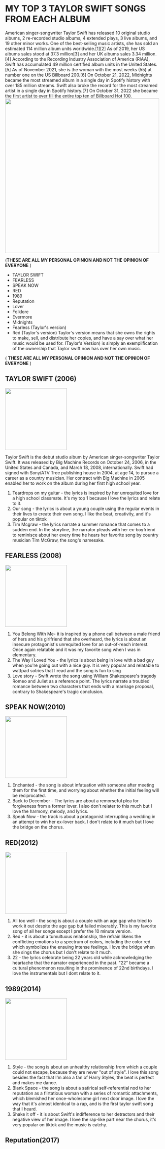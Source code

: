 # MY TOP 3 TAYLOR SWIFT SONGS FROM EACH ALBUM 
American singer-songwriter Taylor Swift has released 10 original studio albums, 2 re-recorded studio albums, 4 extended plays, 3 live albums, and 19 other minor works. One of the best-selling music artists, she has sold an estimated 114 million album units worldwide.[1][2] As of 2019, her US albums sales stood at 37.3 million[3] and her UK albums sales 3.34 million.[4] According to the Recording Industry Association of America (RIAA), Swift has accumulated 49 million certified album units in the United States.[5] As of November 2021, she is the woman with the most weeks (55) at number one on the US Billboard 200.[6] On October 21, 2022, Midnights became the most streamed album in a single day in Spotify history with over 185 million streams. Swift also broke the record for the most streamed artist in a single day in Spotify history.[7] On October 31, 2022 she became the first artist to ever fill the entire top ten of Billboard Hot 100.
<img src= https://user-images.githubusercontent.com/118234261/203671337-d364000e-2abc-4613-a8f2-700b16734492.png width =500>

(**THESE ARE ALL MY PERSONAL OPINION AND NOT THE OPINION OF EVERYONE** )

- TAYLOR SWIFT 
-  FEARLESS 
-  SPEAK NOW 
-  RED 
-  1989 
- Reputation 
- Lover
- Folklore
- Evermore
- Midnights 
- Fearless (Taylor's version) 
- Red (Taylor's version)
Taylor's version means that she owns the rights to make, sell, and distribute her copies, and have a say over what her music would be used for. (Taylor's Version) is simply an exemplification of the ownership that Taylor swift now has over her own music.

( **THESE ARE ALL MY PERSONAL OPINION AND NOT THE OPINION OF EVERYONE** )
##  TAYLOR SWIFT (2006)
<img src= https://user-images.githubusercontent.com/118234261/203671562-0d0789b9-f0e2-40b5-a72f-8cb43cc93f1c.png width =200>


Taylor Swift is the debut studio album by American singer-songwriter Taylor Swift. It was released by Big Machine Records on October 24, 2006, in the United States and Canada, and March 18, 2008, internationally. Swift had signed with Sony/ATV Tree publishing house in 2004, at age 14, to pursue a career as a country musician. Her contract with Big Machine in 2005 enabled her to work on the album during her first high school year.

1. Teardrops on my guitar -  the lyrics is inspired by her unrequited love for a high school classmate. It's my top 1 because I love the lyrics and relate to it. 
2. Our song -  the lyrics is about a young couple using the regular events in their lives to create their own song. I like the beat, creativity, and it's popular on tiktok
3. Tim Mcgraw - the lyrics narrate a summer romance that comes to a sudden end. In the storyline, the narrator pleads with her ex-boyfriend to reminisce about her every time he hears her favorite song by country musician Tim McGraw, the song's namesake.

##  FEARLESS (2008)
<img src= https://user-images.githubusercontent.com/118234261/203671811-4ee71d58-3c1c-4be0-b83c-22dde8d462df.png width =200>

1. You Belong With Me-  it is inspired by a phone call between a male friend of hers and his girlfriend that she overheard, the lyrics is about an insecure protagonist's unrequited love for an out-of-reach interest. Once again relatable and it was my favorite song when I was in elementary. 
2. The Way I Loved You - the lyrics is about being in love with a bad guy when you're going out with a nice guy. It is very popular and relatable to wattpad sotries that I read and the song is fun to sing 
3. Love story -  Swift wrote the song using William Shakespeare's tragedy Romeo and Juliet as a reference point. The lyrics narrate a troubled romance between two characters that ends with a marriage proposal, contrary to Shakespeare's tragic conclusion. 

##  SPEAK NOW(2010)
<img src= https://user-images.githubusercontent.com/118234261/203672498-bcbf5527-97ab-42a4-ad9d-0abc9bb09aca.png width =200>

1. Enchanted - the song is about infatuation with someone after meeting them for the first time, and worrying about whether the initial feeling will be reciprocated. 
2. Back to December - The lyrics are about a remorseful plea for forgiveness from a former lover. I also don't relater to this much but I love the harmony, melody, and lyrics. 
3. Speak Now -  the track is about a protagonist interrupting a wedding in an attempt to win her ex-lover back. I don't relate to it much but I love the bridge on the chorus. 

##  RED(2012)
<img src= https://user-images.githubusercontent.com/118234261/204115707-e71b851d-4cde-4ff9-a7d2-5014b1e3eb1a.png width =200>

1. All too well - the song is about a couple with an age gap who tried to work it out despite the age gap but failed miserably. This is my favorite song of all her songs except I prefer the 10 minute version. 
2. Red - it is about a tumultuous relationship, the refrain likens the conflicting emotions to a spectrum of colors, including the color red which symbolizes the ensuing intense feelings. I love the bridge when she sings the chorus but I don't relate to it much. 
3. 22 - the lyrics celebrate being 22 years old while acknowledging the heartache that the narrator experienced in the past. "22" became a cultural phenomenon resulting in the prominence of 22nd birthdays. I love the instrumentals but I dont relate to it. 

##  1989(2014)
<img src= https://user-images.githubusercontent.com/118234261/204115975-1630dfe8-633c-4f7b-b491-e89fba644dec.png width =200>

1. Style - the song is about an unhealthy relationship from which a couple could not escape, because they are never "out of style". I love this song besides the fact that I'm also a fan of Harry Styles, the beat is perfect and makes me dance. 
2. Blank Space - the song is about a satirical self-referential nod to her reputation as a flirtatious woman with a series of romantic attachments, which blemished her once-wholesome girl next door image. I love the way that it's almost identical to a rap, and is the first taylor swift song that I heard. 
3. Shake it off -  it is about Swift's indifference to her detractors and their negative view of her image. I love the rap-like part near the chorus, it's very popular on tiktok and the music is catchy. 

##  Reputation(2017)
